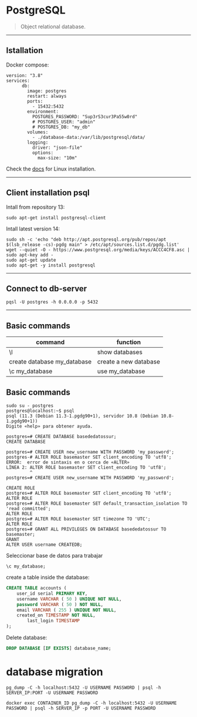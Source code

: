 # PostgreSQL
> Object relational database.

***
## Istallation

Docker compose:
```
version: "3.8"
services:
      db:
        image: postgres
        restart: always
        ports: 
          - 15432:5432
        environment:
          POSTGRES_PASSWORD: "Sup3rS3cur3Pa55w0rd"
          # POSTGRES_USER: "admin"
          # POSTGRES_DB: "my_db"
        volumes:
          - ./database-data:/var/lib/postgresql/data/
        logging:
          driver: "json-file"
          options:
            max-size: "10m"       

```

Check the [docs](https://wiki.postgresql.org/wiki/Apt#Documentation) for Linux installation.

***
## Client installation psql

Intall from repository 13:

    sudo apt-get install postgresql-client

 Intall latest version 14:

    sudo sh -c 'echo "deb http://apt.postgresql.org/pub/repos/apt $(lsb_release -cs)-pgdg main" > /etc/apt/sources.list.d/pgdg.list'
    wget --quiet -O - https://www.postgresql.org/media/keys/ACCC4CF8.asc | sudo apt-key add -
    sudo apt-get update
    sudo apt-get -y install postgresql

***
## Connect to db-server

    pqsl -U postgres -h 0.0.0.0 -p 5432

***
## Basic commands

|  command                     |function                |
|---                           |---                     |
| \l                           | show databases         |
| create database my_database  | create a new database  |
| \c my_database               | use my_database        |




## Basic commands

    sudo su - postgres
    postgres@localhost:~$ psql
    psql (11.3 (Debian 11.3-1.pgdg90+1), servidor 10.8 (Debian 10.8-1.pgdg90+1))
    Digite «help» para obtener ayuda.

    postgres=# CREATE DATABASE basededatossur;
    CREATE DATABASE

    postgres=# CREATE USER new_username WITH PASSWORD 'my_password';
    postgres-# ALTER ROLE basemaster SET client_encoding TO 'utf8';
    ERROR:  error de sintaxis en o cerca de «ALTER»
    LÍNEA 2: ALTER ROLE basemaster SET client_encoding TO 'utf8';
             ^
    postgres=# CREATE USER new_username WITH PASSWORD 'my_password';

    CREATE ROLE
    postgres=# ALTER ROLE basemaster SET client_encoding TO 'utf8';
    ALTER ROLE
    postgres=# ALTER ROLE basemaster SET default_transaction_isolation TO 'read committed';
    ALTER ROLE
    postgres=# ALTER ROLE basemaster SET timezone TO 'UTC';
    ALTER ROLE
    postgres=# GRANT ALL PRIVILEGES ON DATABASE basededatossur TO basemaster;
    GRANT
    ALTER USER username CREATEDB;

Seleccionar base de datos para trabajar

```
\c my_database;
```

create a table inside the database:

```sql
CREATE TABLE accounts (
	user_id serial PRIMARY KEY,
	username VARCHAR ( 50 ) UNIQUE NOT NULL,
	password VARCHAR ( 50 ) NOT NULL,
	email VARCHAR ( 255 ) UNIQUE NOT NULL,
	created_on TIMESTAMP NOT NULL,
        last_login TIMESTAMP
);

```


Delete database:
```sql
DROP DATABASE [IF EXISTS] database_name;
```



# database migration

```
pg_dump -C -h localhost:5432 -U USERNAME PASSWORD | psql -h SERVER_IP:PORT -U USERNAME PASSWORD

docker exec CONTAINER_ID pg_dump -C -h localhost:5432 -U USERNAME PASSWORD | psql -h SERVER_IP -p PORT -U USERNAME PASSWORD
```